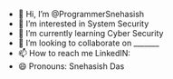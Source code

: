 - 👋 Hi, I’m @ProgrammerSnehasish
- 👀 I’m interested in System Security
- 🌱 I’m currently learning Cyber Security
- 💞️ I’m looking to collaborate on _______
- 📫 How to reach me LinkedIN: 
- 😄 Pronouns: Snehasish Das
<!---
ProgrammerSnehasish/ProgrammerSnehasish is a ✨ special ✨ repository because its `README.md` (this file) appears on your GitHub profile.
You can click the Preview link to take a look at your changes.
--->
